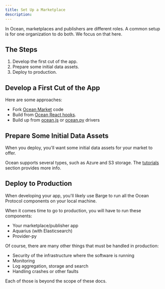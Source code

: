 ```yaml
---
title: Set Up a Marketplace
description: 
---
```


In Ocean, marketplaces and publishers are different roles. A common setup is for one organization to do both. We focus on that here.

## The Steps

1. Develop the first cut of the app.
1. Prepare some initial data assets.
1. Deploy to production.

## Develop a First Cut of the App

Here are some approaches:

- Fork [Ocean Market](/references/market/) code
- Build from [Ocean React hooks](/references/react/).
- Build up from [ocean.js](/references/ocean.js/) or [ocean.py](/references/ocean.py/) drivers

## Prepare Some Initial Data Assets

When you deploy, you'll want some initial data assets for your market to offer.

Ocean supports several types, such as Azure and S3 storage. The [tutorials](/tutorials/) section provides more info.


## Deploy to Production

When developing your app, you'll likely use Barge to run all the Ocean Protocol components on your local machine.

When it comes time to go to production, you will have to run these components:

- Your marketplace/publisher app
- Aquarius (with Elasticsearch)
- Provider-py

Of course, there are many other things that must be handled in production:

- Security of the infrastructure where the software is running
- Monitoring
- Log aggregation, storage and search
- Handling crashes or other faults

Each of those is beyond the scope of these docs.
